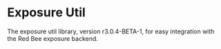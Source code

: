 # Exposure Util

The exposure util library, version r3.0.4-BETA-1, for easy integration with the Red Bee exposure backend.